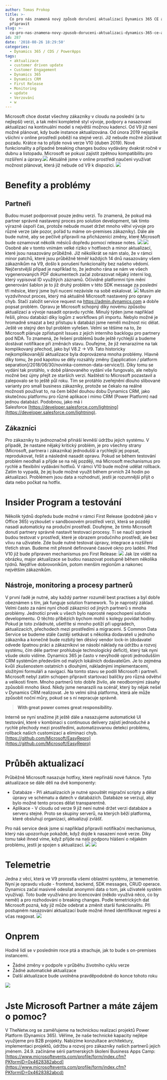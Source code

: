 ```yaml
---
author: Tomas Prokop
title: >-
  Co pro nás znamená nový způsob doručení aktualizací Dynamics 365 CE a jak se
  připravit
slug: >-
  co-pro-nas-znamena-novy-zpusob-doruceni-aktualizaci-dynamics-365-ce-a-jak-se-pripravit
id: 287
date: '2018-08-26 18:29:50'
categories:
  - Dynamics 365 / CDS / PowerApps
tags:
  - aktualizace
  - customer driven update
  - Customer Engagement
  - Dynamics 365
  - Dynamics CRM
  - First Release
  - Monitoring
  - update
  - Verzování
  - w
---
```


Microsoft chce dostat všechny zákazníky v cloudu na poslední (a tu nejlepší) verzi, a tak mění kompletně styl vývoje, podpory a nasazovaní aktualizací na kontinuální model s největší možnou kadencí. Od V9 již není možné plánovat, kdy bude instance aktualizována. Od února 2019 nejspíše všichni v online prostředí poběží na stejné verzi. Již nebude možné zůstávat pozadu. Krátce na to přijde nová verze V10 (duben 2019). Nové funkcionality a případné breaking changes budou vydávány dvakrát ročně v dubnu a listopadu. Microsoft se pokusí zajistit zpětnou kompatibilitu pro rozšíření a úpravy.![](/uploads/2018/08/chrome_2018-08-26_17-18-42-e1535298413472.png)  Aktuálně jsme v online prostředí naučeni využívat možnost plánovat, která již nebude od V9 k dispozici. ![](/uploads/2018/08/CDU_schedule_your_update.png)

# Benefity a problémy

## Partneři

Budou muset podporovat pouze jednu verzi. To znamená, že pokud má partner správně nastavený proces pro solution development, tak tímto výrazně úspoří čas, protože nebude muset držet mnoho větví vývoje pro různé verze (ale pozor, pořád tu máme on-premises zákazníky). Dále ale bude nutné, aby se pečlivě připravili na přicházenící změny, které Microsoft bude oznamovat několik měsíců dopředu pomocí release notes. ![](/uploads/2018/08/chrome_2018-08-26_17-17-50.png) ![](/uploads/2018/08/chrome_2018-08-26_15-45-40.png) Osobně ale v tomto vnímám velké riziko v hotfixech a minor aktualizací, které jsou nasazovány průběžně. Již několikrát se nám stalo, že v rámci minor patchů, které jsou průběžně téměř každých 14 dnů nasazovány všem zákazníkům na V9, došlo k porušení funkcionality bez našeho vědomí. Nejčerstvější případ je například to, že jednoho rána se nám ve všech vygenerovaných PDF dokumentech začal zobrazovat nějaký interní log, který vypisoval ID využitých záznamů. Očividně platformní tým mění generování šablon je to již druhý problém v této SDK message za poslední tři měsíce, který jsme byli nuceni nezávisle na sobě eskalovat. ![](/uploads/2018/08/OUTLOOK_2018-08-26_17-59-12.png) Musím ale vyzdvihnout proces, který má aktuálně Microsoft nastavený pro opravy chyb. Stačí založit service request na https://admin.dynamics.com a dobře popsat problém. Opravu je Microsoft schopný díky novému způsobu aktualizací a vývoje nasadit opravdu rychle. Minulý týden jsme například řešili, plnou databázi díky logům z workflows při importu. Nebylo možné je hromadně smazat a bez přístupu k databázi jsme neměli možnost nic dělat. Ještě ve stejný den byl problém vyřešen. Velmi se těšíme na to, že Microsoft plánuje zpřístupnit Issues z jejich interního backlogu pro partnery pod NDA. To znamená, že řešení problémů bude ještě rychlejší a budeme dostávat notifikace při změnách stavu. Doufejme, že již nenarazíme na tak komplikovaný přechod, jako byl V8.2 -> V9\. Tato historicky nejkomplikovanější aktualizace byla doprovázena mnoha problémy. Hlavně díky tomu, že pod kapotou se děly rozsáhly změny ([application / platform separation]/2018/06/30/novinka-common-data-service/)). Díky tomu se vydání tak protáhlo, v době plánovaného vydání vše fungovalo, ale nebylo možné bez újmy přejít ze starších verzí. Naštěstí to Microsoft pozastavil a zalepovalo se to ještě půl roku. Tím se protáhlo zveřejnění dlouho slibované varianty pro small business zákazníky, protože se čekalo na reálné možnosti používat to, na čem běžel douhou dobu Dynamics CRM, jako skutečnou platformu pro různé aplikace i mimo CRM (Power Platform) nad jednou databází. Podobnou, jako má i Salesforce [https://developer.salesforce.com/lightning](https://developer.salesforce.com/lightning).

## Zákazníci

Pro zákazníky to jednoznačně přináší levněší údržbu jejich systému. V případě, že nastane nějaký kritický problém, je pro všechny strany (Microsoft, partnera i zákazníka) jednodušší a rychlejší jej popsat, reprodukovat, řešit a následně nasadit opravu. Pokud se během testování problém neodhalí a přijde se na něj později, má Microsoft mechanismus pro rychlé a flexibilní vydávání hotfixů. V rámci V10 bude možné udělat rollback. Zatím to vypadá, že jej bude možné využít během prvních 24 hodin po aktualizaci. Problémem jsou data a rozhodnutí, jestli je rozumnější přijít o data nebo počkat na hotfix.

# Insider Program a testování

Několik týdnů dopředu bude možné v rámci First Release (podobně jako v Office 365) vyzkoušet v sandboxovém prostředí verzi, která se později nasadí automaticky na produční prostředí. Doufejme, že tímto Microsoft donutí partnery správně nastavit testovací procesy. Ti se naučí správně budou testovat v prostředí, které je obrazem produčního prostředí, ale bez vlivu na uživatele. Zde bude nutné testovat úpravy, integrace a rozšíření třetích stran. Budeme mít přesně definované časové okno pro ladění. Před V10 již bude připraven mechanismus pro First Release: ![](/uploads/2018/08/Upgrades_02b.png) Jak lze vidět na obrázku, major aktualizace se budou nasazovat postupně během několika týdnů. Nejdříve dobrovoníkům, potom menším regionům a nakonec největším zákazníkům.

## Nástroje, monitoring a procesy partnerů

V první řadě je nutné, aby každý partner rozuměl best practises a byl dobře obeznámen s tím, jak funguje solution framework. To je naprostý základ. Velmi často za námi nyní chodí zákazníci od jiných partnerů s mnoha problémy. Jednotící prvek u všech bylo naprosté nepochopení solution developmentu. O těchto příbězích bychom mohli s kolegy povídat hodiny. Pokud je toto zvládnuté, ušetříte si mnoho potíží při upgradech, aktualizacích, přechodech mezi prostředími a migracemi. S Common Data Service se budeme stále častěji setkávat s několika dodavateli u jednoho zákazníka a konečně bude rozbitý ten děsivý vendor lock-in (dodavatel odvede špatnou práci a zákazníkovi se násobí náklady na údržbu a rozvoj systému, čím déle partner prohlubuje technologický deficit), který tak nyní všude okolo vidíme. Dynamics 365 je často v nevýhodě oproti jednodušším CRM systémům především od malých lokálních dodavatelům. Je to zejména kvůli zkušenostem ostatních s dlouhými, nákladnými implementacemi, složitými formuláři a navigací. Na tomto stavu se podílí Microsoft i partneři. Microsoft nebyl zatím schopen připravit startovací balíčky pro různá odvětví a velikosti firem. Mnoho partnerů toto dobře živilo, ale neodbornými zásahy způsobili mnoho škod. Nikdy jsme nenarazili na scénář, který by nějak nešel v Dynamics CRM realizovat. Je to velmi silná platforma, která ale může způsobit noční můry, pokud se s ní nepracuje správně.

> **With great power comes great responsibility.**

Interně se nyní snažíme jít ještě dále a nasazujeme automatické UI testování, které v kombinaci s continuous delivery zajistí jednoduché a rychlé přechody mezi prostředími, automatizovanou detekci problému, rollback našich customizací a eliminaci chyb. [https://github.com/Microsoft/EasyRepro](https://github.com/Microsoft/EasyRepro)

# Průběh aktualizací

Průběžně Microsoft nasazuje hotfixy, které nepřináší nové fuknce. Tyto aktualizace se dále dělí na dvě komponenty:

*   Databáze - Při aktualizacích je nutné spouštět migrační scripty a dělat úpravy ve schématu a datech v databázích. Databáze se verzují, aby bylo možné tento proces dělat transparentně.
*   Aplikace - V cloudu od verze 9 již není nutné držet verzi databáze a serveru stejné. Proto se skupiny serverů, na kterých běží platforma, které obsluhují organizaci, aktualizují zvlášť.

Pro náš service desk jsme si například připravili notifikační mechanismus, který nás upozorňuje pokaždé, když dojde k nasazení nové verze. Díky tomu také ihned víme, když přijde na naši podporu hlášení o nějakém problému, jestli je spojen s aktualizací. ![](/uploads/2018/08/chrome_2018-08-26_16-30-42.png) ![](/uploads/2018/08/Teams_2018-08-26_16-45-36.png)

# Telemetrie

Jedna z věcí, která ve V9 prorostla všemi oblastmi systému, je tememetrie. Nyní je opravdu všude - frontend, backend, SDK messages, CRUD operace. Dynamics začal masivně odesílat anonymní data o tom, jak uživatelé systém využívají. Toto bude využíváno pro licencování (někdo využívá něco, co by neměl) a pro rozhodování o breaking changes. Podle temetrických dat Microsoft pozná, kdy již může odebrat a změnit starší funkcionalitu. Při postupném nasazování aktualizací bude možné ihned identifikovat regresi a včas reagovat. ![](/uploads/2018/08/chrome_2018-08-26_18-30-00.png)

# Onprem

Hodně lidí se v posledním roce ptá a strachuje, jak to bude s on-premises instancemi.

*   Žádné změny v podpoře v průběhu životního cyklu verze
*   Žádné automatické aktualizace
*   Další aktualizace bude uvolněna pravděpodobně do konce tohoto roku

![](/uploads/2018/08/chrome_2018-08-26_15-41-26.png)  

# Jste Microsoft Partner a máte zájem o pomoc?

V TheNetw.org se zaměřujeme na technickou realizaci projektů Power Platform (Dynamics 365). Věříme, že naše technické kapacity nejlépe využijeme pro B2B projekty. Nabízíme konzultace architektury, implementaci projektů, údržbu a rozvoj pro zákazníky našich partnerů jejich jménem. 24.9\. začínáme sérii partnerských školení Business Apps Camp: [https://www.microsoftevents.com/profile/form/index.cfm?PKformID=0x4628382abcd](https://www.microsoftevents.com/profile/form/index.cfm?PKformID=0x4628382abcd)